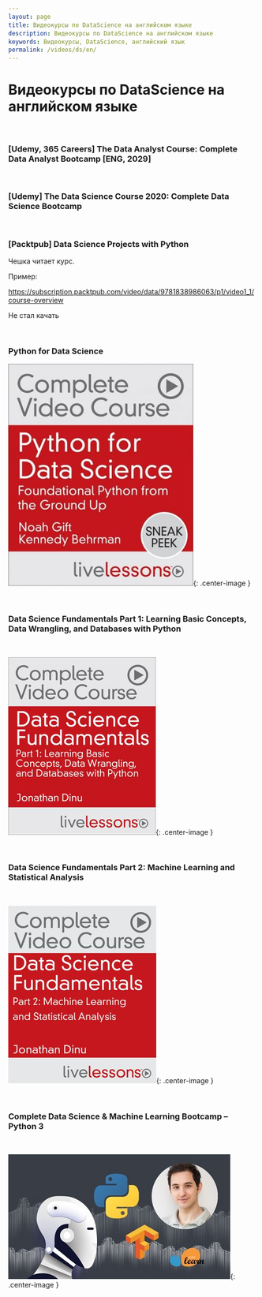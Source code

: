 ```yaml
---
layout: page
title: Видеокурсы по DataScience на английском языке
description: Видеокурсы по DataScience на английском языке
keywords: Видеокурсы, DataScience, английский язык
permalink: /videos/ds/en/
---
```


# Видеокурсы по DataScience на английском языке

<br/>

### [Udemy, 365 Careers] The Data Analyst Course: Complete Data Analyst Bootcamp [ENG, 2029]

<br/>

### [Udemy] The Data Science Course 2020: Complete Data Science Bootcamp

<br/>

### [Packtpub] Data Science Projects with Python

Чешка читает курс.

Пример:

https://subscription.packtpub.com/video/data/9781838986063/p1/video1_1/course-overview

Не стал качать

<br/>

### Python for Data Science

![Python for Data Science](/img/videos/python-for-datascience.jpg 'Python for Data Science'){: .center-image }

<br/>

### Data Science Fundamentals Part 1: Learning Basic Concepts, Data Wrangling, and Databases with Python

<br/>

![Data Science Fundamentals Part 1](/img/videos/Data_Science_Fundamentals-1.jpeg 'Data Science Fundamentals Part 1'){: .center-image }

<br/>

### Data Science Fundamentals Part 2: Machine Learning and Statistical Analysis

<br/>

![Data Science Fundamentals Part 2](/img/videos/Data_Science_Fundamentals-2.jpeg 'Data Science Fundamentals Part 2'){: .center-image }

<br/>

### Complete Data Science & Machine Learning Bootcamp – Python 3

<br/>

![Complete Data Science & Machine Learning Bootcamp – Python 3](/img/videos/python-data-science-machine-learning-bootcamp.jpg 'Complete Data Science & Machine Learning Bootcamp – Python 3'){: .center-image }
